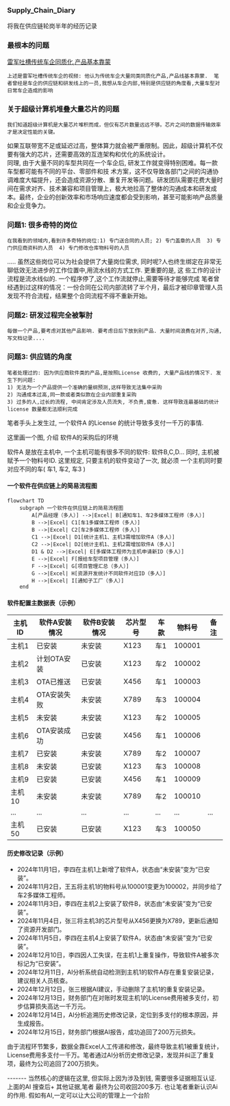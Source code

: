 ### Supply_Chain_Diary
将我在供应链轮岗半年的经历记录

### 最根本的问题

[雷军吐槽传统车企同质化,产品基本靠蒙](https://www.bilibili.com/video/BV1UmE5zHEUR/?spm_id_from=333.337.search-card.all.click)

    上述是雷军吐槽传统车企的视频: 他认为传统车企大量同类同质化产品,产品线基本靠蒙.  笔者曾经是车企的供应链和研发线上的一员,我想从车企内部,特别是供应链的角度看,大量车型对日常车企造成的影响

### 关于超级计算机堆叠大量芯片的问题
    我们知道超级计算机是大量芯片堆积而成，但仅有芯片数量远远不够。芯片之间的数据传输效率才是决定性能的关键。
如果互联带宽不足或延迟过高，整体算力就会被严重限制。因此，超级计算机不仅要有强大的芯片，还需要高效的互连架构和优化的系统设计。    
    同理, 由于大量不同的车型共同在一个车企后, 研发工作就变得特别困难。每一款车型都可能有不同的平台、零部件和技
术方案，这不仅导致各部门之间的沟通协调难度大幅提升，还会造成资源分散、重复开发等问题。研发团队需要花费大量时间在需求对齐、技术兼容和项目管理上，极大地拉高了整体的沟通成本和研发成本。最终，企业的创新效率和市场响应速度都会受到影响，甚至可能影响产品质量和企业竞争力。
    
### 问题1: 很多奇特的岗位
    在我看到的领域内,看到许多奇特的岗位:1) 专门送合同的人员; 2) 专门盖章的人员  3) 专门供应商资料的人员  4) 专门修改仓库物料号的人员
.....  虽然这些岗位可以为社会提供了大量岗位需求, 同时呢?人也终生绑定在非常无聊低效无法进步的工作位置中,用流水线的方式工作. 更重要的是, 这
些工作的设计流程是流水线似的. 一个程序停了,这个工作流就停止,需要等待才能够完成
    笔者曾经遇到过这样的情况：一份合同在公司内部流转了半个月，最后才被印章管理人员发现不符合流程，结果整个合同流程不得不重新开始。

### 问题2: 研发过程完全被掣肘
    每做一个产品,要考虑对其他产品影响. 要考虑日后下放到别产品. 大量时间浪费在对齐,沟通,写文档记录....

### 问题3: 供应链的角度
    笔者处理过的: 因为供应商软件类的产品,是按照License 收费的, 大量产品线的情况下. 发生下列问题:
    1) 无法为一个产品提供一个准确的量纲预测,这样导致无法集中采购
    2) 沟通成本过高,同一款或者类似款在企业内部重复采购
    3) 过多的人,过长的流程, 中间肯定涉及人员流失, 不负责,疲惫. 这样导致连最基础的统计license 数量都无法顺利完成



笔者手头上发生过, 一个软件A 的License 的统计导致多支付一千万的事情.


这里画一个图, 介绍 软件A的采购后的环境

软件A 是放在主机中, 一个主机可能有很多不同的软件: 软件B,C,D...
同时, 主机被赋予一个物料号ID. 这里规定,  只要主机的软件变动了一次, 就必须
一个主机同时要对应不同的车( 车1, 车2, 车3  )


#### 一个软件在供应链上的简易流程图

```mermaid
flowchart TD
    subgraph 一个软件在供应链上的简易流程图
        A[产品经理（多人）] -->|Excel| B[通知车1、车2多媒体工程师（多人）]
        B -->|Excel| C1[车1多媒体工程师（多人）]
        B -->|Excel| C2[车2多媒体工程师（多人）]
        C1 -->|Excel| D1[统计主机1、主机3需增加软件A（多人）]
        C2 -->|Excel| D2[统计主机1、主机2需增加软件A（多人）]
        D1 & D2 -->|Excel| E[多媒体工程师为主机申请新ID（多人）]
        E -->|Excel| F[报给车型项目管理（多人）]
        F -->|Excel| G[项目管理汇总（多人）]
        G -->|Excel| H[资源开发统计不同软件对应ID（多人）]
        H -->|Excel| I[通知子工厂（多人）]
    end
```


#### 软件配置主数据表（示例）

| 主机ID | 软件A安装情况   | 软件B安装情况 | 芯片型号 | 车款   | 物料号   | 备注         |
|--------|----------------|--------------|----------|--------|----------|--------------|
| 主机1  | 已安装         | 未安装       | X123     | 车1    | 100001   |              |
| 主机2  | 计划OTA安装    | 已安装       | X123     | 车2    | 100002   |              |
| 主机3  | OTA已推送      | 已安装       | X456     | 车1    | 100003   |              |
| 主机4  | OTA安装失败    | 未安装       | X789     | 车3    | 100004   |              |
| 主机5  | 未安装         | 未安装       | X123     | 车2    | 100005   |              |
| 主机6  | OTA安装成功    | 已安装       | X456     | 车1    | 100006   |              |
| 主机7  | 已安装         | 未安装       | X789     | 车2    | 100007   |              |
| 主机8  | 未安装         | 已安装       | X123     | 车3    | 100008   |              |
| 主机9  | 已安装         | 已安装       | X456     | 车1    | 100009   |              |
| 主机10 | 未安装         | 未安装       | X789     | 车2    | 100010   |              |
| ...    | ...            | ...          | ...      | ...    | ...      | ...          |
| 主机50 | 已安装         | 已安装       | X123     | 车3    | 100050   |              |

#### 历史修改记录（示例）

- 2024年11月1日，李四在主机1上新增了软件A，状态由“未安装”变为“已安装”。
- 2024年11月2日，王五将主机1的物料号从100001变更为100002，并同步给了车2多媒体工程师。
- 2024年11月3日，李四在主机2上安装了软件B，状态由“未安装”变为“已安装”。
- 2024年11月4日，张三将主机3的芯片型号从X456更换为X789，更新后通知了资源开发部门。
- 2024年11月5日，李四在主机4上安装了软件A，状态由“未安装”变为“已安装”。
- 2024年12月10日，李四因人工失误，在主机1上重复操作，导致软件A被多次标记为“已安装”。
- 2024年12月11日，AI分析系统自动检测到主机1的软件A存在重复安装记录，建议相关人员核查。
- 2024年12月12日，张三根据AI建议，手动删除了主机1的重复安装记录。
- 2024年12月13日，财务部门在对账时发现主机1的License费用被多支付，初步估算损失高达一千万元。
- 2024年12月14日，AI分析追溯历史修改记录，定位到多支付的根本原因，并生成报告。
- 2024年12月15日，财务部门根据AI报告，成功追回了200万元损失。

 由于流程环节繁多，数据全靠Excel人工传递和修改，最终导致主机1被重复统计，License费用多支付一千万。笔者通过AI分析历史修改记录，发现并纠正了重复项，最终为公司追回了200万损失。

------- 当然核心的逻辑在这里, 但实际上因为涉及到钱, 需要很多证据相互认证. 上面的AI 搜查后+ 其他证据,笔者
最终为公司收回200多万. 也让笔者重新认识Ai的作用. 
        假如有AI,一定可以让大公司的管理上一个台阶















